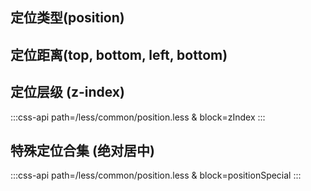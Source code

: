 ## 定位类型(position)

<div>
<co-class-api
    title="定位类型"
    :tableData="[
        {
            class: 'static',
            property: [
                {
                    prop: 'position',
                    value: 'static'
                }
            ]
        },
        {
            class: 'relative',
            property: [
                {
                    prop: 'position',
                    value: 'relative'
                }
            ]
        },
        {
            class: 'absolute',
            property: [
                {
                    prop: 'position',
                    value: 'absolute'
                }
            ]
        },
        {
            class: 'fixed',
            property: [
                {
                    prop: 'position',
                    value: 'fixed'
                }
            ]
        },
        {
            class: 'sticky',
            property: [
                {
                    prop: 'position',
                    value: 'sticky'
                }
            ]
        },
    ]" />
</div>

## 定位距离(top, bottom, left, bottom)

<div>
<co-class-api
    title="定位距离"
    :tableData="[
        {
            class: '[t|r|b|l]-0',
            property: [
                {
                    prop: '[top|right|bottom|left]',
                    value: '0'
                }
            ]
        },
        {
            class: '[t|r|b|l]-auto',
            property: [
                {
                    prop: '[top|right|bottom|left]',
                    value: 'auto'
                }
            ]
        },
        {
            class: '[lt|lb|rt|rb|lr|tb]-0',
            property: [
                {
                    prop: '[direction]',
                    value: '0'
                }
            ]
        }
    ]" />
</div>

## 定位层级 (z-index)

:::css-api path=/less/common/position.less & block=zIndex
:::

## 特殊定位合集 (绝对居中)

:::css-api path=/less/common/position.less & block=positionSpecial
:::
